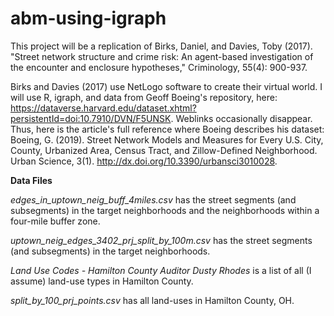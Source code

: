 # abm-using-igraph
This project will be a replication of Birks, Daniel, and Davies, Toby (2017). "Street network structure and crime risk: An agent-based investigation of the encounter and enclosure hypotheses," Criminology, 55(4): 900-937. 

Birks and Davies (2017) use NetLogo software to create their virtual world. I will use R, igraph, and data from Geoff Boeing's repository, here: https://dataverse.harvard.edu/dataset.xhtml?persistentId=doi:10.7910/DVN/F5UNSK. Weblinks occasionally disappear. Thus, here is the article's full reference where Boeing describes his dataset: Boeing, G. (2019). Street Network Models and Measures for Every U.S. City, County, Urbanized Area, Census Tract, and Zillow-Defined Neighborhood. Urban Science, 3(1). http://dx.doi.org/10.3390/urbansci3010028.

**Data Files**

*edges_in_uptown_neig_buff_4miles.csv* has the street segments (and subsegments) in the target neighborhoods and the neighborhoods within a four-mile buffer zone.

*uptown_neig_edges_3402_prj_split_by_100m.csv* has the street segments (and subsegments) in the target neighborhoods.

*Land Use Codes - Hamilton County Auditor Dusty Rhodes* is a list of all (I assume) land-use types in Hamilton County.

*split_by_100_prj_points.csv* has all land-uses in Hamilton County, OH.
